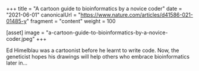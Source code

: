 +++
title = "A cartoon guide to bioinformatics by a novice coder"
date = "2021-06-01"
canonicalUrl = "https://www.nature.com/articles/d41586-021-01485-y"
fragment = "content"
weight = 100

[asset]
    image = "a-cartoon-guide-to-bioinformatics-by-a-novice-coder.jpeg"
+++

Ed Himelblau was a cartoonist before he learnt to write code. Now, the 
geneticist hopes his drawings will help others who embrace bioinformatics 
later in...

